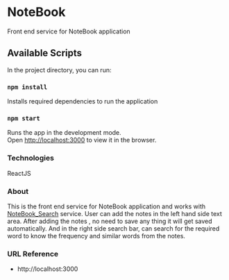 # NoteBook
Front end service for NoteBook application

## Available Scripts

In the project directory, you can run:

### `npm install`

Installs required dependencies to run the application

### `npm start`

Runs the app in the development mode.\
Open [http://localhost:3000](http://localhost:3000) to view it in the browser.

### Technologies

ReactJS

### About

This is the front end service for NoteBook application and works with [NoteBook_Search](https://github.com/SudheerKumarKancharla/NoteBook_Search) service. User can add the notes in the left hand side text area. After adding the notes , no need to save any thing it will get saved automatically. And in the right side search bar, can search for  the required word to know the frequency and similar words from the notes.

### URL Reference

* http://localhost:3000


